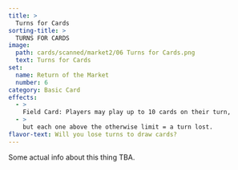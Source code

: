 ```yaml
---
title: >
  Turns for Cards
sorting-title: >
  TURNS FOR CARDS
image: 
  path: cards/scanned/market2/06 Turns for Cards.png
  text: Turns for Cards
set:
  name: Return of the Market
  number: 6
category: Basic Card
effects: 
  - >
    Field Card: Players may play up to 10 cards on their turn, 
  - >
    but each one above the otherwise limit = a turn lost.
flavor-text: Will you lose turns to draw cards?
---
```

Some actual info about this thing TBA.
